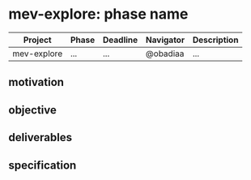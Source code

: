 # mev-explore: phase name

| Project | Phase | Deadline | Navigator | Description |
| - | - | - | - | - |
| mev-explore | ... | ... | @obadiaa | ... |

## motivation


## objective


## deliverables


## specification
